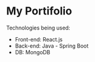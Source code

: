 # My Portifolio


Technologies being used:

- Front-end: React.js
- Back-end: Java - Spring Boot
- DB: MongoDB
